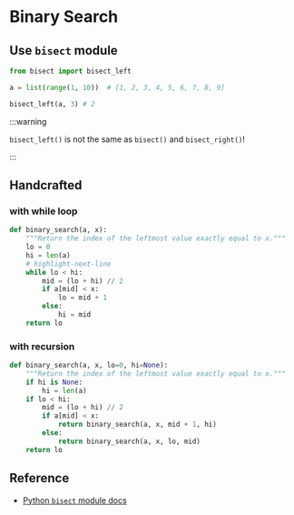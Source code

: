 # Binary Search

## Use `bisect` module

```python
from bisect import bisect_left

a = list(range(1, 10))  # [1, 2, 3, 4, 5, 6, 7, 8, 9]

bisect_left(a, 3) # 2
```

:::warning

`bisect_left()` is not the same as `bisect()` and `bisect_right()`!

:::

## Handcrafted

### with while loop

```python
def binary_search(a, x):
    """Return the index of the leftmost value exactly equal to x."""
    lo = 0
    hi = len(a)
    # highlight-next-line
    while lo < hi:
        mid = (lo + hi) // 2
        if a[mid] < x:
            lo = mid + 1
        else:
            hi = mid
    return lo
```

### with recursion

```python
def binary_search(a, x, lo=0, hi=None):
    """Return the index of the leftmost value exactly equal to x."""
    if hi is None:
        hi = len(a)
    if lo < hi:
        mid = (lo + hi) // 2
        if a[mid] < x:
            return binary_search(a, x, mid + 1, hi)
        else:
            return binary_search(a, x, lo, mid)
    return lo
```

## Reference

- [Python `bisect` module docs](https://docs.python.org/3/library/bisect.html)
